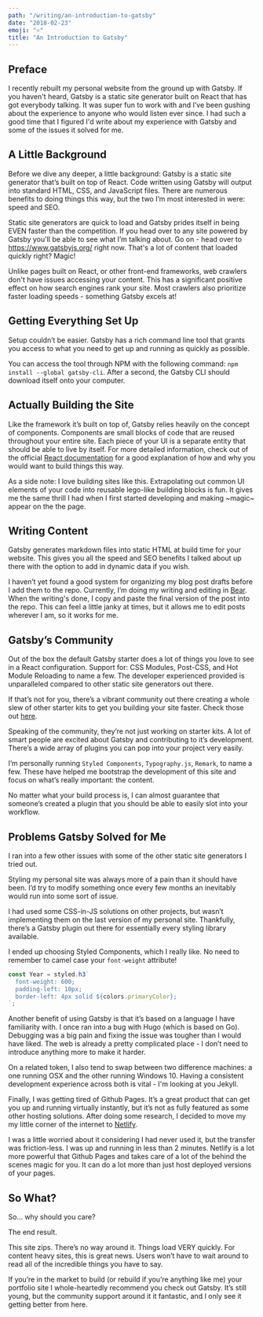 ```yaml
---
path: "/writing/an-introduction-to-gatsby"
date: "2018-02-23"
emoji: "⚛"
title: "An Introduction to Gatsby"
---
```


## Preface
I recently rebuilt my personal website from the ground up with Gatsby. If you haven't heard, Gatsby is a static site generator built on React that has got everybody talking. It was super fun to work with and I’ve been gushing about the experience to anyone who would listen ever since. I had such a good time that I figured I'd write about my experience with Gatsby and some of the issues it solved for me.

## A Little Background
Before we dive any deeper, a little background: Gatsby is a static site generator that’s built on top of React. Code written using Gatsby will output into standard HTML, CSS, and JavaScript files. There are numerous benefits to doing things this way, but the two I’m most interested in were: speed and SEO.

Static site generators are quick to load and Gatsby prides itself in being EVEN faster than the competition. If you head over to any site powered by Gatsby you'll be able to see what I’m talking about. Go on - head over to https://www.gatsbyjs.org/ right now. That's a lot of content that loaded quickly right? Magic!

Unlike pages built on React, or other front-end frameworks, web crawlers don't have issues accessing your content. This has a significant positive effect on how search engines rank your site. Most crawlers also prioritize faster loading speeds - something Gatsby excels at!

## Getting Everything Set Up
Setup couldn’t be easier. Gatsby has a rich command line tool that grants you access to what you need to get up and running as quickly as possible.

You can access the tool through NPM with the following command: `npm install --global gatsby-cli`. After a second, the Gatsby CLI should download itself onto your computer.

## Actually Building the Site
Like the framework it’s built on top of, Gatsby relies heavily on the concept of components. Components are small blocks of code that are reused throughout your entire site.  Each piece of your UI is a separate entity that should be able to live by itself. For more detailed information, check out of the official [React documentation](https://reactjs.org/docs/components-and-props.html) for a good explanation of how and why you would want to build things this way.

As a side note: I love building sites like this. Extrapolating out common UI elements of your code into reusable lego-like building blocks is fun. It gives me the same thrill I had when I first started developing and making ~magic~ appear on the the page.

## Writing Content
Gatsby generates markdown files into static HTML at build time for your website. This gives you all the speed and SEO benefits I talked about up there with the option to add in dynamic data if you wish.

I haven’t yet found a good system for organizing my blog post drafts before I add them to the repo. Currently, I’m doing my writing and editing in [Bear](http://www.bear-writer.com/). When the writing's done, I copy and paste the final version of the post into the repo. This can feel a little janky at times, but it allows me to edit posts wherever I am, so it works for me.

## Gatsby’s Community
Out of the box the default Gatsby starter does a lot of things you love to see in a React configuration. Support for: CSS Modules, Post-CSS, and Hot Module Reloading to name a few. The developer experienced provided is unparalleled compared to other static site generators out there.

If that’s not for you, there’s a vibrant community out there creating a whole slew of other starter kits to get you building your site faster. Check those out [here](https://www.gatsbyjs.org/docs/gatsby-starters/).

Speaking of the community, they’re not just working on starter kits. A lot of smart people are excited about Gatsby and contributing to it’s development. There’s a wide array of plugins you can pop into your project very easily.

I’m personally running `Styled Components`, `Typography.js`, `Remark`, to name a few.  These have helped me bootstrap the development of this site and focus on what’s really important: the content.

No matter what your build process is, I can almost guarantee that someone’s created a plugin that you should be able to easily slot into your workflow.

## Problems Gatsby Solved for Me
I ran into a few other issues with some of the other static site generators I tried out.

Styling my personal site was always more of a pain than it should have been. I’d try to modify something once every few months an inevitably would run into some sort of issue.

I had used some CSS-in-JS solutions on other projects, but wasn’t implementing them on the last version of my personal site. Thankfully, there’s a Gatsby plugin out there for essentially every styling library available.

I ended up choosing Styled Components, which I really like. No need to remember to camel case your `font-weight` attribute!

```javascript
const Year = styled.h3`
  font-weight: 600;
  padding-left: 10px;
  border-left: 4px solid ${colors.primaryColor};
`;
```

Another benefit of using Gatsby is that it’s based on a language I have familiarity with. I once ran into a bug with Hugo (which is based on Go). Debugging was a big pain and fixing the issue was tougher than I would have liked. The web is already a pretty complicated place - I don’t need to introduce anything more to make it harder.

On a related token, I also tend to swap between two difference machines: a one running OSX and the other running Windows 10. Having a consistent development experience across both is vital - I'm looking at you Jekyll.

Finally, I was getting tired of Github Pages. It’s a great product that can get you up and running virtually instantly, but it’s not as fully featured as some other hosting solutions. After doing some research, I decided to move my my little corner of the internet to [Netlify](https://www.netlify.com/).

I was a little worried about it considering I had never used it, but the transfer was friction-less. I was up and running in less than 2 minutes. Netlify is a lot more powerful that Github Pages and takes care of a lot of the behind the scenes magic for you. It can do a lot more than just host deployed versions of your pages.

## So What?
So… why should you care?

The end result.

This site zips. There’s no way around it. Things load VERY quickly. For content heavy sites, this is great news. Users won’t have to wait around to read all of the incredible things you have to say.

If you’re in the market to build (or rebuild if you’re anything like me) your portfolio site I whole-heartedly  recommend you check out Gatsby. It’s still young, but the community support around it it fantastic, and I only see it getting better from here.